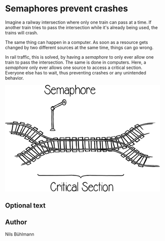 <!-- BEGIN TITLE -->
# Semaphores prevent crashes
<!-- END TITLE -->

<!-- BEGIN BODY -->
Imagine a railway intersection where only one train can pass at a time. If another train tries to pass the intersection while it's already being used, the trains will crash.

The same thing can happen in a computer. As soon as a resource gets changed by two different sources at the same time, things can go wrong.

In rail traffic, this is solved, by having a *semaphore* to only ever allow one train to pass the intersection. The same is done in computers. Here, a *semaphore* only ever allows one source to access a critical section. Everyone else has to wait, thus preventing crashes or any unintended behavior.
<!-- END BODY -->

![Mutex](../images/image-058-mutex.svg)


## Optional text
<!-- BEGIN OPTIONAL -->
<!-- END OPTIONAL -->



## Author
<!-- BEGIN AUTHOR -->
Nils Bühlmann
<!-- END AUTHOR -->
